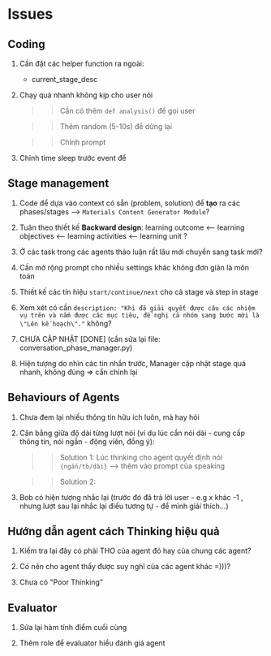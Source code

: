 # Issues

## Coding
1. Cần đặt các helper function ra ngoài:
    - current_stage_desc

2. Chạy quá nhanh không kịp cho user nói
    >> Cần có thêm `def analysis()` để gọi user

    >> Thêm random (5-10s) để dừng lại

    >> Chỉnh prompt

3. Chỉnh time sleep trước event để 


## Stage management
1. Code để dựa vào context có sẵn (problem, solution) để **tạo** ra các phases/stages --> ``Materials Content Generator Module``?


2. Tuân theo thiết kế **Backward design**: learning outcome <-- learning objectives <-- learning activities <-- learning unit ?


3. Ở các task trong các agents thảo luận rất lâu mới chuyển sang task mới?


4. Cần mở rộng prompt cho nhiều settings khác không đơn giản là môn toán


5. Thiết kế các tín hiệu `start/continue/next` cho cả stage và step in stage


6. Xem xét có cần `description: "Khi đã giải quyết được câu các nhiệm vụ trên và nắm được các mục tiêu, đề nghị cả nhóm sang bước mới là \"Lên kế hoạch\"."` không?


7. CHƯA CẬP NHẬT [DONE] (cần sửa lại file: conversation_phase_manager.py)


8. Hiện tượng do nhìn các tin nhắn trước, Manager cập nhật stage quá nhanh, không đúng => cần chỉnh lại



## Behaviours of Agents
1. Chưa đem lại nhiều thông tin hữu ích luôn, mà hay hỏi

2. Cân bằng giữa độ dài từng lượt nói (ví dụ lúc cần nói dài - cung cấp thông tin, nói ngắn - động viên, đồng ý):
    >> Solution 1: Lúc thinking cho agent quyết định nói ``{ngắn/tb/dài}`` --> thêm vào prompt của speaking

    >> Solution 2:

3. Bob có hiện tượng nhắc lại (trước đó đã trả lời user - e.g x khác -1 , nhưng lượt sau lại nhắc lại điều tương tự - để mình giải thích...)


## Hướng dẫn agent cách Thinking hiệu quả
1. Kiểm tra lại đây có phải THO của agent đó hay của chung các agent?


2. Có nên cho agent thấy được suy nghĩ của các agent khác =)))?


3. Chưa có "Poor Thinking"



## Evaluator
1. Sửa lại hàm tính điểm cuối cùng


2. Thêm role để evaluator hiểu đánh giá agent






